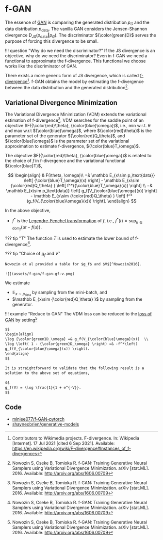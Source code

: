 # f-GAN

The essence of [GAN](gan.md#divergence) is comparing the generated distribution $p_G$ and the data distribution $p_\text{data}$. The vanilla GAN considers the Jensen-Shannon divergence $\operatorname{D}_\text{JS}(p_\text{data}\Vert p_{G})$. The discriminator ${\color{green}D}$ serves the purpose of forcing this divergence to be small.

!!! question "Why do we need the discriminator?"
    If the JS divergence is an objective, why do we need the discriminator? Even in f-GAN we need a functional to approximate the f-divergence. This functional we choose works like the discriminator of GAN.

There exists a more generic form of JS divergence, which is called [f-divergence](../../supplementary/f-divergence.md)[^f-divergence_wiki]. f-GAN obtains the model by estimating the f-divergence between the data distribution and the  generated distribution[^Nowozin2016].


## Variational Divergence Minimization


The Variational Divergence Minimization (VDM) extends the variational estimation of f-divergence[^Nowozin2016]. VDM searches for the saddle point of an objective $F({\color{red}\theta}, {\color{blue}\omega})$, i.e., min w.r.t. $\theta$ and max w.r.t ${\color{blue}\omega}$, where ${\color{red}\theta}$ is the parameter set of the generator ${\color{red}Q_\theta}$, and ${\color{blue}\omega}$ is the parameter set of the variational approximation to estimate f-divergence, ${\color{blue}T_\omega}$.

The objective $F({\color{red}\theta}, {\color{blue}\omega})$ is related to the choice of $f$ in f-divergence and the variational functional ${\color{blue}T}$,

$$
\begin{align}
& F(\theta, \omega)\\
=& \mathbb E_{x\sim p_\text{data}} \left[ {\color{blue}T_\omega}(x) \right] - \mathbb E_{x\sim {\color{red}Q_\theta} } \left[ f^*({\color{blue}T_\omega}(x)) \right] \\
=& \mathbb E_{x\sim p_\text{data}} \left[ g_f(V_{\color{blue}\omega}(x)) \right] - \mathbb E_{x\sim {\color{red}Q_\theta} } \left[ f^*(g_f(V_{\color{blue}\omega}(x))) \right].
\end{align}
$$

In the above objective,

- $f^*$ is the [Legendre–Fenchel transformation](https://en.wikipedia.org/wiki/Convex_conjugate) of $f$, i.e., $f^*(t) = \operatorname{sup}_{u\in \mathrm{dom}_f}\left\{ ut - f(u) \right\}$.



??? tip "$T$"
    The function $T$ is used to estimate the lower bound of f-divergence[^Nowozin2016].


??? tip "Choice of $g_f$ and $V$"

    Nowozin et al provided a table for $g_f$ and $V$[^Nowozin2016].

    ![](assets/f-gan/f-gan-gf-v.png)



We estimate

- $\mathbb E_{x\sim p_\text{data}}$ by sampling from the mini-batch, and
- $\mathbb E_{x\sim {\color{red}Q_\theta} }$ by sampling from the generator.


!!! example "Reduce to GAN"
    The VDM loss can be reduced to the [loss of GAN](gan.md#the-minimax-game-loss) by setting[^Nowozin2016]

    $$
    \begin{align}
    \log {\color{green}D_\omega} =& g_f(V_{\color{blue}\omega}(x))  \\
    \log \left( 1 - {\color{green}D_\omega} \right) =& -f^*\left( g_f(V_{\color{blue}\omega}(x)) \right).
    \end{align}
    $$

    It is straightforward to validate that the following result is a solution to the above set of equations,

    $$
    g_f(V) = \log \frac{1}{1 + e^{-V}}.
    $$


## Code

- [minlee077/f-GAN-pytorch](https://github.com/minlee077/f-GAN-pytorch)
- [shayneobrien/generative-models](https://github.com/shayneobrien/generative-models/blob/master/src/f_gan.py)



[^f-divergence_wiki]: Contributors to Wikimedia projects. F-divergence. In: Wikipedia [Internet]. 17 Jul 2021 [cited 6 Sep 2021]. Available: https://en.wikipedia.org/wiki/F-divergence#Instances_of_f-divergences


[^Nowozin2016]: Nowozin S, Cseke B, Tomioka R. f-GAN: Training Generative Neural Samplers using Variational Divergence Minimization. arXiv [stat.ML]. 2016. Available: http://arxiv.org/abs/1606.00709



[^convex_conjugate_wiki]: Contributors to Wikimedia projects. Convex conjugate. In: Wikipedia [Internet]. 20 Feb 2021 [cited 7 Sep 2021]. Available: https://en.wikipedia.org/wiki/Convex_conjugate
